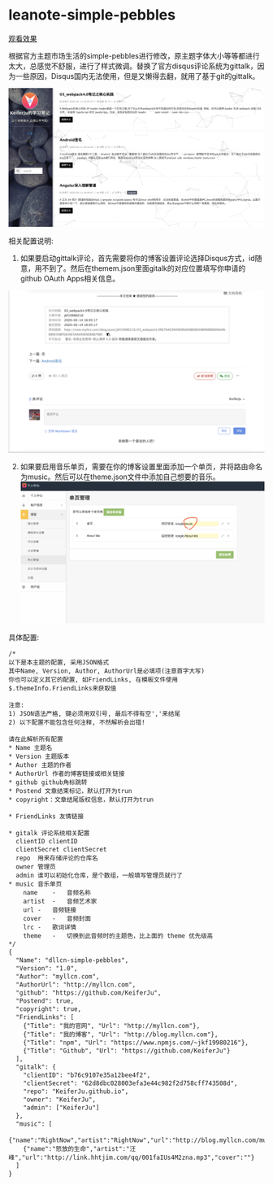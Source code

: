 # leanote-simple-pebbles

[观看效果](http://note.myllcn.com/preview?themeId=5e477b63c8b2ff000c000069)

根据官方主题市场生活的simple-pebbles进行修改，原主题字体大小等等都进行太大，总感觉不舒服，进行了样式微调。替换了官方disqus评论系统为gittalk，因为一些原因，Disqus国内无法使用，但是又懒得去翻，就用了基于git的gittalk。

![1](./images/screenshot.png)

相关配置说明:
1. 如果要启动gittalk评论，首先需要将你的博客设置评论选择Disqus方式，id随意，用不到了。然后在themem.json里面gitalk的对应位置填写你申请的github OAuth Apps相关信息。

![2](lib/gitalk.png)

2. 如果要启用音乐单页，需要在你的博客设置里面添加一个单页，并将路由命名为music。然后可以在theme.json文件中添加自己想要的音乐。
![3](./lib/music1.png)


具体配置:
```
/*
以下是本主题的配置, 采用JSON格式
其中Name, Version, Author, AuthorUrl是必填项(注意首字大写)
你也可以定义其它的配置, 如FriendLinks, 在模板文件使用 $.themeInfo.FriendLinks来获取值

注意:
1) JSON语法严格, 键必须用双引号, 最后不得有空','来结尾
2) 以下配置不能包含任何注释, 不然解析会出错!

请在此解析所有配置
* Name 主题名
* Version 主题版本
* Author 主题的作者
* AuthorUrl 作者的博客链接或相关链接
* github github角标跳转
* Postend 文章结束标记，默认打开为trun
* copyright：文章结尾版权信息，默认打开为trun

* FriendLinks 友情链接

* gitalk 评论系统相关配置
  clientID clientID
  clientSecret clientSecret
  repo  用来存储评论的仓库名
  owner 管理员
  admin 谁可以初始化仓库，是个数组，一般填写管理员就行了
* music 音乐单页
    name	-	音频名称
    artist	-	音频艺术家
    url	-	音频链接
    cover	-	音频封面
    lrc	-	歌词详情
    theme	-	切换到此音频时的主题色，比上面的 theme 优先级高
*/
{
  "Name": "dllcn-simple-pebbles",
  "Version": "1.0",
  "Author": "myllcn.com",
  "AuthorUrl": "http://myllcn.com",
  "github": "https://github.com/KeiferJu",
  "Postend": true,
  "copyright": true,
  "FriendLinks": [
    {"Title": "我的官网", "Url": "http://myllcn.com"},
    {"Title": "我的博客", "Url": "http://blog.myllcn.com"},
    {"Title": "npm", "Url": "https://www.npmjs.com/~jkf19980216"},
    {"Title": "Github", "Url": "https://github.com/KeiferJu"}
  ],
  "gitalk": {
    "clientID": "b76c9107e35a12bee4f2",
    "clientSecret": "62d8dbc028003efa3e44c982f2d758cff743508d",
    "repo": "KeiferJu.github.io",
    "owner": "KeiferJu",
    "admin": ["KeiferJu"]
  },
  "music": [
    {"name":"RightNow","artist":"RightNow","url":"http://blog.myllcn.com/music/RightNow.mp3","cover":""},
    {"name":"怒放的生命","artist":"汪峰","url":"http://link.hhtjim.com/qq/001faIUs4M2zna.mp3","cover":""}
  ]
}
```

